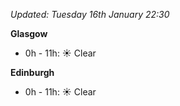 *Updated: Tuesday 16th January 22:30*

**Glasgow**

* 0h - 11h: :sunny: Clear

**Edinburgh**

* 0h - 11h: :sunny: Clear
